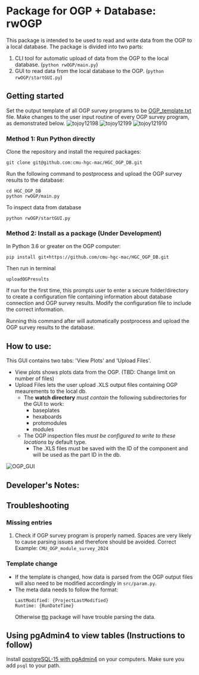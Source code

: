# Package for OGP + Database: rwOGP
This package is intended to be used to read and write data from the OGP to a local database. The package is divided into two parts: 
1. CLI tool for automatic upload of data from the OGP to the local database. (`python rwOGP/main.py`)
2. GUI to read data from the local database to the OGP. (`python rwOGP/startGUI.py`)

## Getting started
Set the output template of all OGP survey programs to be [OGP_template.txt](https://github.com/cmu-hgc-mac/HGC_OGP_DB/blob/main/rwOGP/templates/OGP_template.txt) file.
Make changes to the user input routine of every OGP survey program, as demonstrated below.
![tojoy12198](https://github.com/user-attachments/assets/d897793d-df3a-48fc-a04e-fd160cbf312f)
![tojoy12199](https://github.com/user-attachments/assets/eab83325-0726-4e05-b881-7defcc6751c2)
![tojoy121910](https://github.com/user-attachments/assets/d5837b11-1ceb-4c6b-adc1-87542269f7a0)

### Method 1: Run Python directly
Clone the repository and install the required packages:
```
git clone git@github.com:cmu-hgc-mac/HGC_OGP_DB.git
```
Run the following command to postprocess and upload the OGP survey results to the database:
```
cd HGC_OGP_DB
python rwOGP/main.py
```
To inspect data from database
```
python rwOGP/startGUI.py
```

### Method 2: Install as a package (Under Development)
In Python 3.6 or greater on the OGP computer: 
```
pip install git+https://github.com/cmu-hgc-mac/HGC_OGP_DB.git
```
Then run in terminal
```
uploadOGPresults
```
If run for the first time, this prompts user to enter a secure folder/directory to create a configuration file containing information about database connection and OGP survey results. Modify the configuration file to include the correct information.

Running this command after will automatically postprocess and upload the OGP survey results to the database.

## How to use:
This GUI contains two tabs: 'View Plots' and 'Upload Files'.
- View plots shows plots data from the OGP. (TBD: Change limit on number of files)
- Upload Files lets the user upload .XLS output files containing OGP meaurements to the local db.
  - The **watch directory** _must contain_ the following subdirectories for the GUI to work:
    - baseplates
    - hexaboards
    - protomodules
    - modules
  - The OGP inspection files _must be configured to write to these locations_ by default type.
    - The .XLS files must be saved with the ID of the component and will be used as the part ID in the db.

![OGP_GUI](https://github.com/murthysindhu/HGC_DB_postgres/assets/58646122/dbeddf4c-2dc8-4da7-8f26-f916d1c69b74)

## Developer's Notes:
## Troubleshooting
### Missing entries
1. Check if OGP survey program is properly named. Spaces are very likely to cause parsing issues and therefore should be avoided. 
Correct Example: `CMU_OGP_module_survey_2024`

### Template change
- If the template is changed, how data is parsed from the OGP output files will also need to be modified accordingly in `src/param.py`.
- The meta data needs to follow the format: 
  ```
  LastModified: {ProjectLastModified}		
  Runtime: {RunDateTime}
  ```
  Otherwise [ttp](https://ttp.readthedocs.io/en/latest/) package will have trouble parsing the data.
  

## Using pgAdmin4 to view tables (Instructions to follow)
Install [postgreSQL-15 with pgAdmin4](https://www.pgadmin.org/download/) on your computers. Make sure you add ```psql``` to your path.


